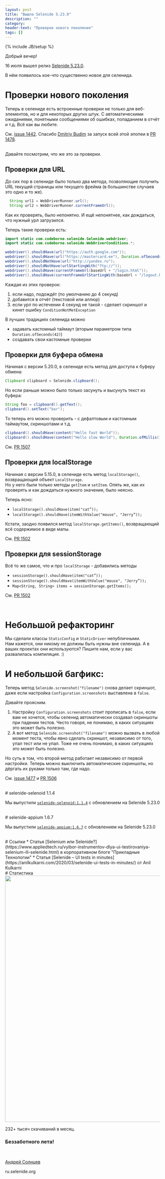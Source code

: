 ```yaml
---
layout: post
title: "Вышла Selenide 5.23.0"
description: ""
category:
header-text: "Проверки нового поколения"
tags: []
---
```

{% include JB/setup %}

Добрый вечер!  

16 июля вышел релиз 
[Selenide 5.23.0](https://github.com/selenide/selenide/milestone/125?closed=1).  

В нём появилось кое-что существенно новое для селенида. 

# Проверки нового поколения

Теперь в селениде есть встроенные проверки не только для веб-элементов, но и 
для некоторых других штук. С автоматическими ожиданиями, понятными сообщениями об ошибках, попаданием в отчёт и т.д. Всё как вы любите. 

См. [issue 1442](https://github.com/selenide/selenide/issues/1442).
Спасибо [Dmitriy Budim](https://github.com/dbudim) за запуск всей этой эпопеи в [PR 1478](https://github.com/selenide/selenide/pull/1478).

<br/>
Давайте посмотрим, что же это за проверки.

## Проверки для URL
До сих пор в селениде было только два метода, позволяющие получить URL текущей страницы или текущего фрейма (в большинстве случаев это одно и то же). 
```java
  String url1 = WebDriverRunner.url();
  String url2 = WebDriverRunner.currentFrameUrl();
```

Как их проверять, было непонятно. И ещё непонятнее, как дождаться, что нужный урл загрузился. 

Теперь такие проверки есть:

```java
import static com.codeborne.selenide.Selenide.webdriver;
import static com.codeborne.selenide.WebDriverConditions.*;

webdriver().shouldHave(url("https://auth.google.com"));
webdriver().shouldHave(url("https://mastercard.ee"), Duration.ofSeconds(42));
webdriver().shouldNotHave(url("http://yandex.ru");
webdriver().shouldNotHave(urlStartingWith("ftp://"));
webdriver().shouldHave(currentFrameUrl(baseUrl + "/login.html"));
webdriver().shouldHave(currentFrameUrlStartingWith(baseUrl + "/logout.html"));
```

Каждая из этих проверок:
1. если надо, подождёт (по умолчанию до 4 секунд)
2. добавится в отчёт (текстовой или аллюр)
3. если урл по истечении 4 секунд не такой - сделает скриншот и кинет ошибку `ConditionNotMetException`

В лучших традициях селенида можно
* задавать кастомный таймаут (вторым параметром типа `Duration.ofSeconds(42)`)
* создавать свои кастомные проверки

## Проверки для буфера обмена
Начиная с версии 5.20.0, в селениде есть метод для доступа к буферу обмена:
```java
Clipboard clipboard = Selenide.clipboard();
```

Но если раньше можно было только засунуть и высунуть текст из буфера:
```java
String foo = clipboard().getText();
clipboard().setText("bar");
```

То теперь его можно проверить - с дефалтовым и кастомным таймаутом, скриншотами и т.д. 
```java
clipboard().shouldHave(content("Hello fast World"));
clipboard().shouldHave(content("Hello slow World"), Duration.ofMillis(1500));
```

См. [PR 1507](https://github.com/selenide/selenide/pull/1507)

## Проверки для localStorage
Начиная с версии 5.15.0, в селениде есть метод `localStorage()`, возвращающий объект `LocalStorage`.  
Но у него были только методы `getItem` и `setItem`. Опять же, как их проверять и как дождаться нужного значения, было неясно.

Теперь ясно:
* `localStorage().shouldHave(item("cat”));`
* `localStorage().shouldHave(itemWithValue("mouse", "Jerry”));`

Кстати, заодно появился метод `localStorage.getItems()`, возвращающий всё содержимое в виде мапы. 

См. [PR 1502](https://github.com/selenide/selenide/pull/1502)

## Проверки для sessionStorage
Всё то же самое, что и про `localStorage` - добавились методы 
* `sessionStorage().shouldHave(item("cat”));`
* `sessionStorage().shouldHave(itemWithValue("mouse", "Jerry”));`
* `Map<String, String> items = sessionStorage.getItems();`

См. [PR 1502](https://github.com/selenide/selenide/pull/1502)

<br/>

# Небольшой рефакторинг
Мы сделали классы `StaticConfig` и `StaticDriver` непубличными.  
Нам кажется, они никому не должны быть нужны вне селенида. 
А в ваших проектах они используются? Пишите нам, если у вас развалилась компиляция. :)


# И небольшой багфикс:
Теперь метод `Selenide.screenshot("filename")` снова делает скриншот, даже если настройка `Configuration.screenshots` выставлена в `false`.

Давайте проясним. 
1. Настройку `Configuration.screenshots` стоит прописать в `false`, если вам не хочется, чтобы селенид автоматически создавал скриншоты при падении тестов. Често говоря, не понимаю, в каких ситуациях это может быть полезно. 
2. А вот метод `Selenide.screenshot("filename")` можно вызвать в любой момент теста, чтобы явно сделать скриншот, независимо от того, упал тест или не упал. Тоже не очень понимаю, в каких ситуациях это может быть полезно.

Но суть в том, что второй метод работает независимо от первой настройки. Теперь можно выключить автоматические 
скриншоты, но дёргать их руками только там, где надо.  

См. [issue 1477](https://github.com/selenide/selenide/issues/1477) и [PR 1506](https://github.com/selenide/selenide/pull/1506)

<br>
# selenide-selenoid 1.1.4

Мы выпустили [`selenide-selenoid:1.1.4`](https://github.com/selenide/selenide-selenoid/releases/tag/v1.1.4) с обновлением на Selenide 5.23.0


<br>
# selenide-appium 1.6.7

Мы выпустили [`selenide-appium:1.6.7`](https://github.com/selenide/selenide-appium/releases/tag/v1.6.7) с обновлением на Selenide 5.23.0


<br>
# Ссылки
* Статья [Selenium или Selenide?](https://www.appliedtech.ru/vyibor-instrumentov-dlya-ui-testirovaniya-selenium-ili-selenide.html) в корпоративном блоге "Прикладные Технологии"
* Статья [Selenide – UI tests in minutes](https://anilkulkarni.com/2020/03/selenide-ui-tests-in-minutes/) от Anil Kulkarni

<br>
# Статистика
<center>
  <img src="{{ BASE_PATH }}/images/2021/07/selenide.downloads.png" width="800"/>
</center>

232+ тысяч скачиваний в месяц.

### Беззаботного лета!

<br>

[Андрей Солнцев](http://asolntsev.github.io/)

ru.selenide.org
